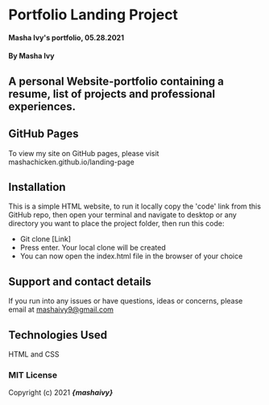 # Portfolio Landing Project

#### Masha Ivy's portfolio, 05.28.2021

#### By Masha Ivy

## A personal Website-portfolio containing a resume, list of projects and professional experiences.

## GitHub Pages 

To view my site on GitHub pages, please visit mashachicken.github.io/landing-page

## Installation

This is a simple HTML website, to run it locally copy the 'code' link from this GitHub repo, then open your terminal and navigate to desktop or any directory you want to place the project folder, then run this code:
* Git clone [Link] 
* Press enter. Your local clone will be created
* You can now open the index.html file in the browser of your choice

## Support and contact details

If you run into any issues or have questions, ideas or concerns, please email at mashaivy9@gmail.com

## Technologies Used

HTML and CSS 

### MIT License


Copyright (c) 2021 **_{mashaivy}_**